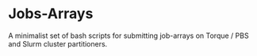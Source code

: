 # Jobs-Arrays
A minimalist set of bash scripts for submitting job-arrays on Torque / PBS and Slurm cluster partitioners.
